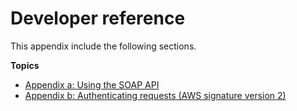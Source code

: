 # Developer reference<a name="Appendices"></a>

This appendix include the following sections\.

**Topics**
+ [Appendix a: Using the SOAP API](SOAPAPI3.md)
+ [Appendix b: Authenticating requests \(AWS signature version 2\)](auth-request-sig-v2.md)